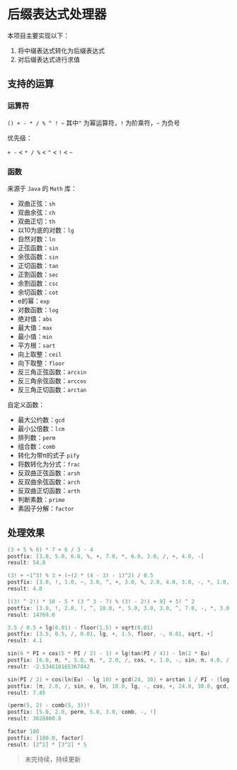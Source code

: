 # 后缀表达式处理器

本项目主要实现以下：

1. 将中缀表达式转化为后缀表达式
2. 对后缀表达式进行求值

## 支持的运算

### 运算符

`() + - * / % ^ ! ~`
其中`^` 为幂运算符，`!` 为阶乘符，`~` 为负号

优先级：

`+ -` < `* / %` < `^` < `!` < `~`

### 函数

来源于 `Java` 的 `Math` 库：

* 双曲正弦：`sh`  
* 双曲余弦：`ch`  
* 双曲正切：`th`  
* 以10为底的对数：`lg`
* 自然对数：`ln`
* 正弦函数：`sin`
* 余弦函数：`sin`
* 正切函数：`tan`
* 正割函数：`sec`
* 余割函数：`csc`
* 余切函数：`cot`
* e的幂：`exp`
* 对数函数：`log`
* 绝对值：`abs`
* 最大值：`max`
* 最小值：`min`
* 平方根：`sart`
* 向上取整：`ceil`
* 向下取整：`floor`
* 反三角正弦函数：`arcsin`
* 反三角余弦函数：`arccos`
* 反三角正切函数：`arctan`

自定义函数：

* 最大公约数：`gcd`
* 最小公倍数：`lcm`
* 排列数：`perm`
* 组合数：`comb`
* 转化为带π的式子 `pify`
* 将数转化为分式：`frac`
* 反双曲正弦函数：`arsh`
* 反双曲余弦函数：`arch`
* 反双曲正切函数：`arth`
* 判断素数：`prime`
* 素因子分解：`factor`

## 处理效果

```C
(3 + 5 % 6) * 7 + 6 / 3 - 4
postfix: [3.0, 5.0, 6.0, %, +, 7.0, *, 6.0, 3.0, /, +, 4.0, -]
result: 54.0

(3! + ~1^3) % 3 + (~(2 * (4 - 3) - 1)^2) / 0.5
postfix: [3.0, !, 1.0, ~, 3.0, ^, +, 3.0, %, 2.0, 4.0, 3.0, -, *, 1.0, -, ~, 2.0, ^, 0.5, /, +]
result: 4.0

[(3! ^ 2!) * 10 - 5 * (3 ^ 3 - 7) % (3! - 2!) + 9] + 5! ^ 2
postfix: [3.0, !, 2.0, !, ^, 10.0, *, 5.0, 3.0, 3.0, ^, 7.0, -, *, 3.0, !, 2.0, !, -, %, -, 9.0, +, 5.0, !, 2.0, ^, +]
result: 14769.0

3.5 / 0.5 + lg(0.01) - floor(1.5) + sqrt(0.01)
postfix: [3.5, 0.5, /, 0.01, lg, +, 1.5, floor, -, 0.01, sqrt, +]
result: 4.1

sin(6 * PI + cos(5 * PI / 2) - 1) + lg(tan(PI / 4)) - ln(2 * Eu)
postfix: [6.0, π, *, 5.0, π, *, 2.0, /, cos, +, 1.0, -, sin, π, 4.0, /, tan, lg, +, 2.0, e, *, ln, -]
result: -2.534618165367842

sin(PI / 2) + cos(ln(Eu) - lg 10) + gcd(24, 30) + arctan 1 / PI - (log(2, 16) / 5)
postfix: [π, 2.0, /, sin, e, ln, 10.0, lg, -, cos, +, 24.0, 30.0, gcd, +, 1.0, arctan, π, /, +, 2.0, 16.0, log, 5.0, /, -]
result: 7.45

(perm(5, 2) - comb(5, 3))!
postfix: [5.0, 2.0, perm, 5.0, 3.0, comb, -, !]
result: 3628800.0

factor 180
postfix: [180.0, factor]
result: [2^2] * [3^2] * 5
```

> 未完待续，持续更新

